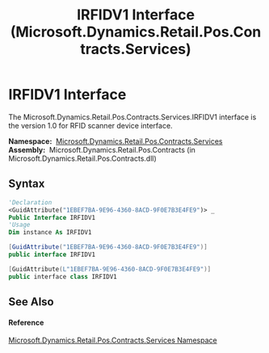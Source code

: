 ﻿---
title: IRFIDV1 Interface (Microsoft.Dynamics.Retail.Pos.Contracts.Services)
TOCTitle: IRFIDV1 Interface
ms:assetid: T:Microsoft.Dynamics.Retail.Pos.Contracts.Services.IRFIDV1
ms:mtpsurl: https://technet.microsoft.com/en-us/library/microsoft.dynamics.retail.pos.contracts.services.irfidv1(v=AX.60)
ms:contentKeyID: 47343905
ms.date: 05/18/2015
mtps_version: v=AX.60
f1_keywords:
- Microsoft.Dynamics.Retail.Pos.Contracts.Services.IRFIDV1
dev_langs:
- CSharp
- C++
- VB
---

# IRFIDV1 Interface

The Microsoft.Dynamics.Retail.Pos.Contracts.Services.IRFIDV1 interface is the version 1.0 for RFID scanner device interface.

**Namespace:**  [Microsoft.Dynamics.Retail.Pos.Contracts.Services](microsoft-dynamics-retail-pos-contracts-services-namespace.md)  
**Assembly:**  Microsoft.Dynamics.Retail.Pos.Contracts (in Microsoft.Dynamics.Retail.Pos.Contracts.dll)

## Syntax

``` vb
'Declaration
<GuidAttribute("1EBEF7BA-9E96-4360-8ACD-9F0E7B3E4FE9")> _
Public Interface IRFIDV1
'Usage
Dim instance As IRFIDV1
```

``` csharp
[GuidAttribute("1EBEF7BA-9E96-4360-8ACD-9F0E7B3E4FE9")]
public interface IRFIDV1
```

``` c++
[GuidAttribute(L"1EBEF7BA-9E96-4360-8ACD-9F0E7B3E4FE9")]
public interface class IRFIDV1
```

## See Also

#### Reference

[Microsoft.Dynamics.Retail.Pos.Contracts.Services Namespace](microsoft-dynamics-retail-pos-contracts-services-namespace.md)

